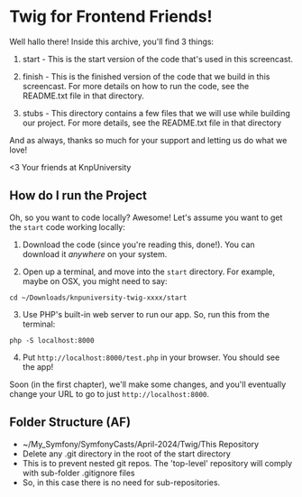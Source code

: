 Twig for Frontend Friends!
==========================

Well hallo there! Inside this archive, you'll find 3 things:

1) start - This is the start version of the code that's used in this screencast.

2) finish - This is the finished version of the code that we build
   in this screencast. For more details on how to run the code,
   see the README.txt file in that directory.

3) stubs - This directory contains a few files that we will use
   while building our project. For more details, see the README.txt
   file in that directory

And as always, thanks so much for your support and letting us do what
we love!

<3 Your friends at KnpUniversity

How do I run the Project
------------------------

Oh, so you want to code locally? Awesome! Let's assume you want to get the
`start` code working locally:

1. Download the code (since you're reading this, done!). You can download it
   *anywhere* on your system.

2. Open up a terminal, and move into the `start` directory. For example, maybe
   on OSX, you might need to say:

```
cd ~/Downloads/knpuniversity-twig-xxxx/start
```

3. Use PHP's built-in web server to run our app. So, run this from the terminal:

```
php -S localhost:8000
```

4. Put `http://localhost:8000/test.php` in your browser. You should see the app!

Soon (in the first chapter), we'll make some changes, and you'll eventually change
your URL to go to just `http://localhost:8000`.

## Folder Structure (AF)
* ~/My_Symfony/SymfonyCasts/April-2024/Twig/This Repository
* Delete any .git directory in the root of the start directory
* This is to prevent nested git repos. The 'top-level' repository will comply with sub-folder .gitignore files 
* So, in this case there is no need for sub-repositories.
